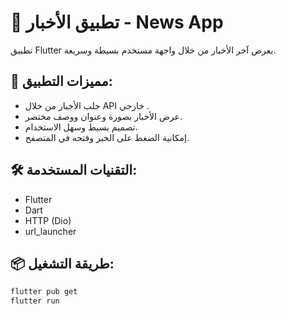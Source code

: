 # 📰 تطبيق الأخبار - News App

تطبيق Flutter يعرض آخر الأخبار من خلال واجهة مستخدم بسيطة وسريعة.

## 🎯 مميزات التطبيق:

- جلب الأخبار من خلال API خارجي .
- عرض الأخبار بصورة وعنوان ووصف مختصر.
- تصميم بسيط وسهل الاستخدام.
- إمكانية الضغط على الخبر وفتحه في المتصفح.


## 🛠️ التقنيات المستخدمة:

- Flutter
- Dart
- HTTP (Dio)
- url_launcher 

## 📦 طريقة التشغيل:

```bash
flutter pub get
flutter run
